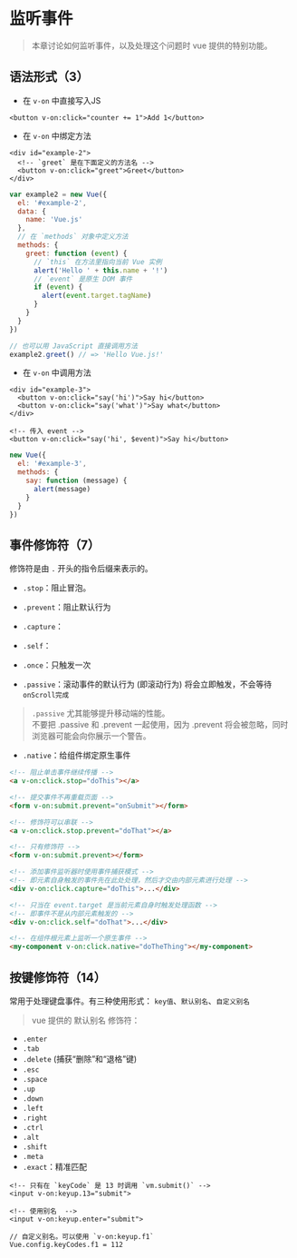# 监听事件

> 本章讨论如何监听事件，以及处理这个问题时 vue 提供的特别功能。

<!-- toc -->

## 语法形式（3）

- 在 `v-on` 中直接写入JS

```vue
<button v-on:click="counter += 1">Add 1</button>
```

- 在 `v-on` 中绑定方法

```vue
<div id="example-2">
  <!-- `greet` 是在下面定义的方法名 -->
  <button v-on:click="greet">Greet</button>
</div>
```

```js
var example2 = new Vue({
  el: '#example-2',
  data: {
    name: 'Vue.js'
  },
  // 在 `methods` 对象中定义方法
  methods: {
    greet: function (event) {
      // `this` 在方法里指向当前 Vue 实例
      alert('Hello ' + this.name + '!')
      // `event` 是原生 DOM 事件
      if (event) {
        alert(event.target.tagName)
      }
    }
  }
})

// 也可以用 JavaScript 直接调用方法
example2.greet() // => 'Hello Vue.js!'
```

- 在 `v-on` 中调用方法

```vue
<div id="example-3">
  <button v-on:click="say('hi')">Say hi</button>
  <button v-on:click="say('what')">Say what</button>
</div>

<!-- 传入 event -->
<button v-on:click="say('hi', $event)">Say hi</button>
```

```js
new Vue({
  el: '#example-3',
  methods: {
    say: function (message) {
      alert(message)
    }
  }
})
```

## 事件修饰符（7）

修饰符是由 `.` 开头的指令后缀来表示的。

- `.stop`：阻止冒泡。

- `.prevent`：阻止默认行为

- `.capture`：

- `.self`：

- `.once`：只触发一次

- `.passive`：滚动事件的默认行为 (即滚动行为) 将会立即触发，不会等待 `onScroll完成`

> `.passive` 尤其能够提升移动端的性能。   
> 不要把 .passive 和 .prevent 一起使用，因为 .prevent 将会被忽略，同时浏览器可能会向你展示一个警告。

- `.native`：给组件绑定原生事件

```html
<!-- 阻止单击事件继续传播 -->
<a v-on:click.stop="doThis"></a>

<!-- 提交事件不再重载页面 -->
<form v-on:submit.prevent="onSubmit"></form>

<!-- 修饰符可以串联 -->
<a v-on:click.stop.prevent="doThat"></a>

<!-- 只有修饰符 -->
<form v-on:submit.prevent></form>

<!-- 添加事件监听器时使用事件捕获模式 -->
<!-- 即元素自身触发的事件先在此处处理，然后才交由内部元素进行处理 -->
<div v-on:click.capture="doThis">...</div>

<!-- 只当在 event.target 是当前元素自身时触发处理函数 -->
<!-- 即事件不是从内部元素触发的 -->
<div v-on:click.self="doThat">...</div>

<!-- 在组件根元素上监听一个原生事件 -->
<my-component v-on:click.native="doTheThing"></my-component>
```

## 按键修饰符（14）

常用于处理键盘事件。有三种使用形式： `key值`、`默认别名`、`自定义别名`

> vue 提供的 默认别名 修饰符：

- `.enter`
- `.tab`
- `.delete` (捕获“删除”和“退格”键)
- `.esc`
- `.space`
- `.up`
- `.down`
- `.left`
- `.right`
- `.ctrl`
- `.alt`
- `.shift`
- `.meta`
- `.exact`：精准匹配

```vue
<!-- 只有在 `keyCode` 是 13 时调用 `vm.submit()` -->
<input v-on:keyup.13="submit">

<!-- 使用别名  -->
<input v-on:keyup.enter="submit">

// 自定义别名。可以使用 `v-on:keyup.f1`
Vue.config.keyCodes.f1 = 112
```
